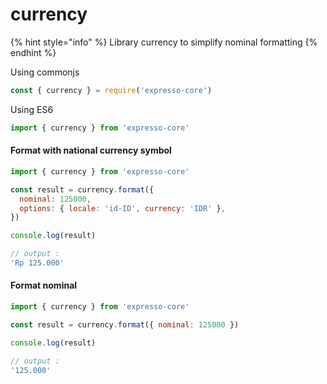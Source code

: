 # currency

{% hint style="info" %}
Library currency to simplify nominal formatting
{% endhint %}

Using commonjs

```javascript
const { currency } = require('expresso-core')
```

Using ES6

```javascript
import { currency } from 'expresso-core'
```

#### Format with national currency symbol

```javascript
import { currency } from 'expresso-core'

const result = currency.format({
  nominal: 125000,
  options: { locale: 'id-ID', currency: 'IDR' },
})

console.log(result)

// output :
'Rp 125.000'
```

#### Format nominal

```javascript
import { currency } from 'expresso-core'

const result = currency.format({ nominal: 125000 })

console.log(result)

// output :
'125.000'
```
